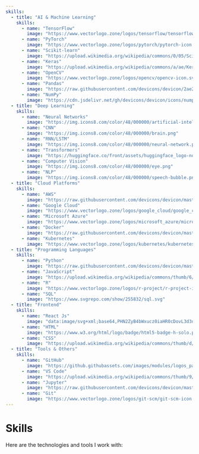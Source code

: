 ```yaml
---
skills:
  - title: "AI & Machine Learning"
    skills:
      - name: "TensorFlow"
        image: "https://www.vectorlogo.zone/logos/tensorflow/tensorflow-icon.svg"
      - name: "PyTorch"
        image: "https://www.vectorlogo.zone/logos/pytorch/pytorch-icon.svg"
      - name: "Scikit-learn"
        image: "https://upload.wikimedia.org/wikipedia/commons/0/05/Scikit_learn_logo_small.svg"
      - name: "Keras"
        image: "https://upload.wikimedia.org/wikipedia/commons/a/ae/Keras_logo.svg"
      - name: "OpenCV"
        image: "https://www.vectorlogo.zone/logos/opencv/opencv-icon.svg"
      - name: "Pandas"
        image: "https://raw.githubusercontent.com/devicons/devicon/2ae2a900d2f041da66e950e4d48052658d850630/icons/pandas/pandas-original.svg"
      - name: "NumPy"
        image: "https://cdn.jsdelivr.net/gh/devicons/devicon/icons/numpy/numpy-original.svg"
  - title: "Deep Learning"
    skills:
      - name: "Neural Networks"
        image: "https://img.icons8.com/color/48/000000/artificial-intelligence.png"
      - name: "CNN"
        image: "https://img.icons8.com/color/48/000000/brain.png"
      - name: "RNN/LSTM"
        image: "https://img.icons8.com/color/48/000000/neural-network.png"
      - name: "Transformers"
        image: "https://huggingface.co/front/assets/huggingface_logo-noborder.svg"
      - name: "Computer Vision"
        image: "https://img.icons8.com/color/48/000000/eye.png"
      - name: "NLP"
        image: "https://img.icons8.com/color/48/000000/speech-bubble.png"
  - title: "Cloud Platforms"
    skills:
      - name: "AWS"
        image: "https://raw.githubusercontent.com/devicons/devicon/master/icons/amazonwebservices/amazonwebservices-original-wordmark.svg"
      - name: "Google Cloud"
        image: "https://www.vectorlogo.zone/logos/google_cloud/google_cloud-icon.svg"
      - name: "Microsoft Azure"
        image: "https://www.vectorlogo.zone/logos/microsoft_azure/microsoft_azure-icon.svg"
      - name: "Docker"
        image: "https://raw.githubusercontent.com/devicons/devicon/master/icons/docker/docker-original-wordmark.svg"
      - name: "Kubernetes"
        image: "https://www.vectorlogo.zone/logos/kubernetes/kubernetes-icon.svg"
  - title: "Programming Languages"
    skills:
      - name: "Python"
        image: "https://raw.githubusercontent.com/devicons/devicon/master/icons/python/python-original.svg"
      - name: "JavaScript"
        image: "https://upload.wikimedia.org/wikipedia/commons/thumb/6/6a/JavaScript-logo.png/800px-JavaScript-logo.png"
      - name: "R"
        image: "https://www.vectorlogo.zone/logos/r-project/r-project-icon.svg"
      - name: "SQL"
        image: "https://www.svgrepo.com/show/255832/sql.svg"
  - title: "Frontend"
    skills:
      - name: "React Js"
        image: "data:image/svg+xml;base64,PHN2ZyB4bWxucz0iaHR0cDovL3d3dy53My5vcmcvMjAwMC9zdmciIHZpZXdCb3g9Ii0xMS41IC0xMC4yMzE3NCAyMyAyMC40NjM0OCI+CiAgPHRpdGxlPlJlYWN0IExvZ288L3RpdGxlPgogIDxjaXJjbGUgY3g9IjAiIGN5PSIwIiByPSIyLjA1IiBmaWxsPSIjNjFkYWZiIi8+CiAgPGcgc3Ryb2tlPSIjNjFkYWZiIiBzdHJva2Utd2lkdGg9IjEiIGZpbGw9Im5vbmUiPgogICAgPGVsbGlwc2Ugcng9IjExIiByeT0iNC4yIi8+CiAgICA8ZWxsaXBzZSByeD0iMTEiIHJ5PSI0LjIiIHRyYW5zZm9ybT0icm90YXRlKDYwKSIvPgogICAgPGVsbGlwc2Ugcng9IjExIiByeT0iNC4yIiB0cmFuc2Zvcm09InJvdGF0ZSgxMjApIi8+CiAgPC9nPgo8L3N2Zz4K"
      - name: "HTML"
        image: "https://www.w3.org/html/logo/badge/html5-badge-h-solo.png"
      - name: "CSS"
        image: "https://upload.wikimedia.org/wikipedia/commons/thumb/d/d5/CSS3_logo_and_wordmark.svg/1452px-CSS3_logo_and_wordmark.svg.png"
  - title: "Tools & Others"
    skills:
      - name: "GitHub"
        image: "https://github.githubassets.com/images/modules/logos_page/GitHub-Mark.png"
      - name: "VS Code"
        image: "https://upload.wikimedia.org/wikipedia/commons/thumb/9/9a/Visual_Studio_Code_1.35_icon.svg/512px-Visual_Studio_Code_1.35_icon.svg.png?20210804221519"
      - name: "Jupyter"
        image: "https://raw.githubusercontent.com/devicons/devicon/master/icons/jupyter/jupyter-original-wordmark.svg"
      - name: "Git"
        image: "https://www.vectorlogo.zone/logos/git-scm/git-scm-icon.svg"
---
```


# Skills

Here are the technologies and tools I work with:
